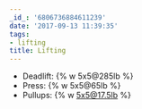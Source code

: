 ```yaml
---
_id_: '6806736884611239'
date: '2017-09-13 11:39:35'
tags:
- lifting
title: Lifting
---
```


- Deadlift: {% w 5x5@285lb %}
- Press: {% w 5x5@65lb %}
- Pullups: {% w 5x5@17.5lb %}
